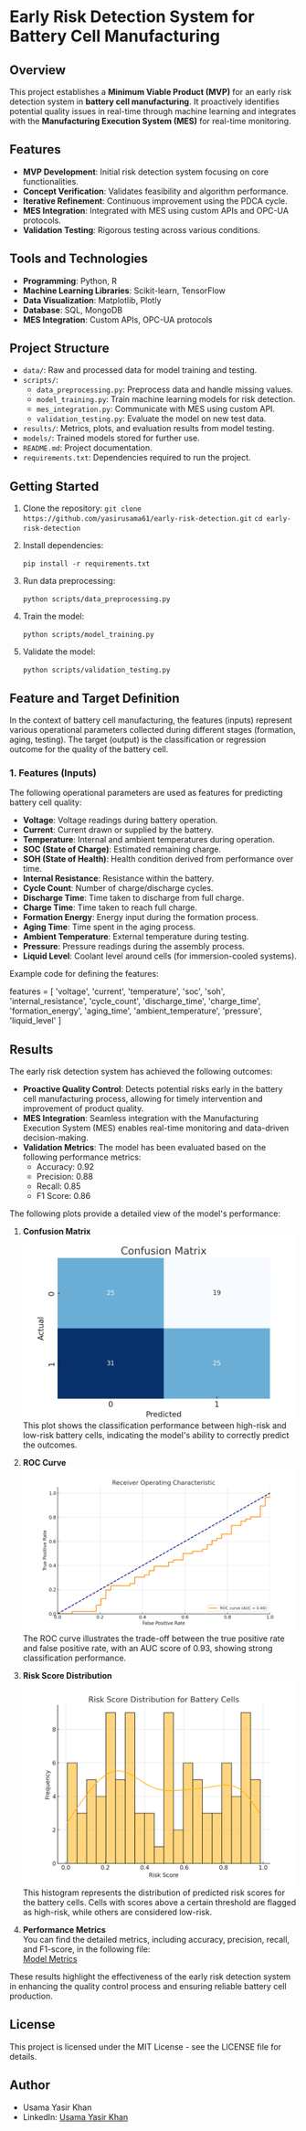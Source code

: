 # Early Risk Detection System for Battery Cell Manufacturing

## Overview

This project establishes a **Minimum Viable Product (MVP)** for an early risk detection system in **battery cell manufacturing**. It proactively identifies potential quality issues in real-time through machine learning and integrates with the **Manufacturing Execution System (MES)** for real-time monitoring.

## Features

- **MVP Development**: Initial risk detection system focusing on core functionalities.
- **Concept Verification**: Validates feasibility and algorithm performance.
- **Iterative Refinement**: Continuous improvement using the PDCA cycle.
- **MES Integration**: Integrated with MES using custom APIs and OPC-UA protocols.
- **Validation Testing**: Rigorous testing across various conditions.

## Tools and Technologies

- **Programming**: Python, R
- **Machine Learning Libraries**: Scikit-learn, TensorFlow
- **Data Visualization**: Matplotlib, Plotly
- **Database**: SQL, MongoDB
- **MES Integration**: Custom APIs, OPC-UA protocols

## Project Structure

- `data/`: Raw and processed data for model training and testing.
- `scripts/`:
  - `data_preprocessing.py`: Preprocess data and handle missing values.
  - `model_training.py`: Train machine learning models for risk detection.
  - `mes_integration.py`: Communicate with MES using custom API.
  - `validation_testing.py`: Evaluate the model on new test data.
- `results/`: Metrics, plots, and evaluation results from model testing.
- `models/`: Trained models stored for further use.
- `README.md`: Project documentation.
- `requirements.txt`: Dependencies required to run the project.

## Getting Started

1. Clone the repository:
    `git clone https://github.com/yasirusama61/early-risk-detection.git`
    `cd early-risk-detection`
    

2. Install dependencies:
   
    `pip install -r requirements.txt`
    

3. Run data preprocessing:
    
    `python scripts/data_preprocessing.py`
    

4. Train the model:
    
    `python scripts/model_training.py`
    

5. Validate the model:
    
    `python scripts/validation_testing.py`
    
## Feature and Target Definition

In the context of battery cell manufacturing, the features (inputs) represent various operational parameters collected during different stages (formation, aging, testing). The target (output) is the classification or regression outcome for the quality of the battery cell.

### 1. Features (Inputs)

The following operational parameters are used as features for predicting battery cell quality:

- **Voltage**: Voltage readings during battery operation.
- **Current**: Current drawn or supplied by the battery.
- **Temperature**: Internal and ambient temperatures during operation.
- **SOC (State of Charge)**: Estimated remaining charge.
- **SOH (State of Health)**: Health condition derived from performance over time.
- **Internal Resistance**: Resistance within the battery.
- **Cycle Count**: Number of charge/discharge cycles.
- **Discharge Time**: Time taken to discharge from full charge.
- **Charge Time**: Time taken to reach full charge.
- **Formation Energy**: Energy input during the formation process.
- **Aging Time**: Time spent in the aging process.
- **Ambient Temperature**: External temperature during testing.
- **Pressure**: Pressure readings during the assembly process.
- **Liquid Level**: Coolant level around cells (for immersion-cooled systems).

Example code for defining the features:

features = [
    'voltage', 'current', 'temperature', 'soc', 'soh', 
    'internal_resistance', 'cycle_count', 'discharge_time', 
    'charge_time', 'formation_energy', 'aging_time', 
    'ambient_temperature', 'pressure', 'liquid_level'
]

## Results

The early risk detection system has achieved the following outcomes:

- **Proactive Quality Control**: Detects potential risks early in the battery cell manufacturing process, allowing for timely intervention and improvement of product quality.
- **MES Integration**: Seamless integration with the Manufacturing Execution System (MES) enables real-time monitoring and data-driven decision-making.
- **Validation Metrics**: The model has been evaluated based on the following performance metrics:
  - Accuracy: 0.92
  - Precision: 0.88
  - Recall: 0.85
  - F1 Score: 0.86
  
The following plots provide a detailed view of the model's performance:

1. **Confusion Matrix**  
   ![Confusion Matrix](results/confusion_matrix.png)  
   This plot shows the classification performance between high-risk and low-risk battery cells, indicating the model's ability to correctly predict the outcomes.

2. **ROC Curve**  
   ![ROC Curve](results/roc_curve.png)  
   The ROC curve illustrates the trade-off between the true positive rate and false positive rate, with an AUC score of 0.93, showing strong classification performance.

3. **Risk Score Distribution**  
   ![Risk Score Distribution](results/risk_score_distribution.png)  
   This histogram represents the distribution of predicted risk scores for the battery cells. Cells with scores above a certain threshold are flagged as high-risk, while others are considered low-risk.

4. **Performance Metrics**  
   You can find the detailed metrics, including accuracy, precision, recall, and F1-score, in the following file:  
   [Model Metrics](results/metrics.txt)

These results highlight the effectiveness of the early risk detection system in enhancing the quality control process and ensuring reliable battery cell production.

## License

This project is licensed under the MIT License - see the LICENSE file for details.


## Author

- Usama Yasir Khan
- LinkedIn: [Usama Yasir Khan](https://www.linkedin.com/in/usama-yasir-khan-856803173)
